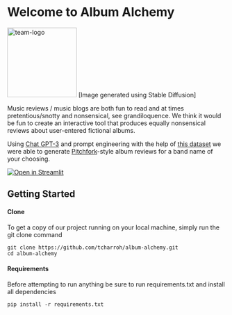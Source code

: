 # Welcome to Album Alchemy

<img width="160" alt="team-logo" src="https://user-images.githubusercontent.com/125633146/219563170-bf5c5073-2114-4cdb-9c51-d86149d96af3.png">
[Image generated using Stable Diffusion]

Music reviews / music blogs are both fun to read and at times pretentious/snotty and nonsensical, see grandiloquence.  We think it would be fun to create an interactive tool that produces equally nonsensical reviews about user-entered fictional albums. 

Using [Chat GPT-3](https://openai.com/blog/chatgpt) and prompt engineering with the help of [this dataset](https://components.one/datasets/pitchfork-reviews-dataset) we were able to generate [Pitchfork](https://pitchfork.com/reviews/albums/)-style album reviews for a band name of your choosing.

[![Open in Streamlit](https://static.streamlit.io/badges/streamlit_badge_black_white.svg)](https://0-kbo-album-alchemy-capstone-app-0a12n5.streamlit.app/)

## Getting Started

#### Clone

To get a copy of our project running on your local machine, simply run the git clone command

```
git clone https://github.com/tcharroh/album-alchemy.git
cd album-alchemy
```

#### Requirements

Before attempting to run anything be sure to run requirements.txt and install all dependencies

```
pip install -r requirements.txt
```
